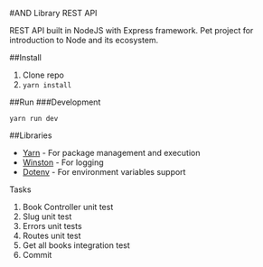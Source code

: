 #AND Library REST API

REST API built in NodeJS with Express framework.
Pet project for introduction to Node and its ecosystem.

##Install

1. Clone repo
2. `yarn install`

##Run
###Development

`yarn run dev`

##Libraries

* <a href="https://yarnpkg.com/en/">Yarn</a> - For package management and execution
* <a href="https://www.npmjs.com/package/winston">Winston</a> - For logging
* <a href="https://www.npmjs.com/package/dotenv">Dotenv</a> - For environment variables support


Tasks

1. Book Controller unit test
2. Slug unit test
3. Errors unit tests
4. Routes unit test
5. Get all books integration test
6. Commit

